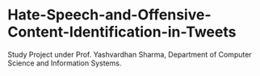 # Hate-Speech-and-Offensive-Content-Identification-in-Tweets
Study Project under Prof. Yashvardhan Sharma, Department of Computer Science and Information Systems.
